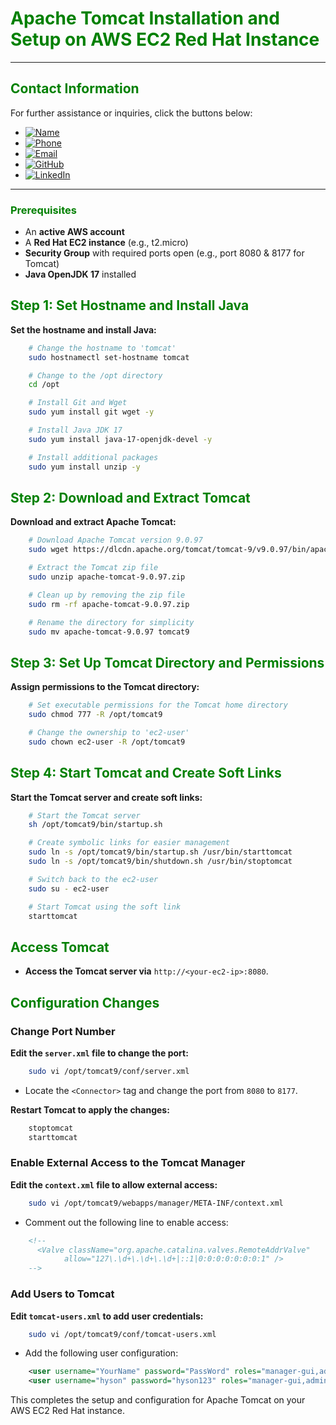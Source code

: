 # **<span style="color:green">Apache Tomcat Installation and Setup on AWS EC2 Red Hat Instance</span>**

---

## **<span style="color:green">Contact Information</span>**

For further assistance or inquiries, click the buttons below:

- [![Name](https://img.shields.io/badge/Name-Nditafon%20Hyson%20Nuigho-brightgreen)](mailto:nditafonhysonn@gmail.com)
- [![Phone](https://img.shields.io/badge/Phone-%2B237679638540-brightgreen)](tel:+237679638540)
- [![Email](https://img.shields.io/badge/Email-nditafonhysonn%40gmail.com-blue)](mailto:nditafonhysonn@gmail.com)
- [![GitHub](https://img.shields.io/badge/GitHub-Hyson--Wayne-lightgrey?logo=github)](https://github.com/Hyson-Wayne)
- [![LinkedIn](https://img.shields.io/badge/LinkedIn-nditafon--hyson-blue?logo=linkedin)](https://www.linkedin.com/in/nditafon-hyson-762a6623b/)

---

### **<span style="color:green">Prerequisites</span>**
- An **active AWS account**
- A **Red Hat EC2 instance** (e.g., t2.micro)
- **Security Group** with required ports open (e.g., port 8080 & 8177 for Tomcat)
- **Java OpenJDK 17** installed

## **<span style="color:green">Step 1: Set Hostname and Install Java</span>**

**Set the hostname and install Java:**
```bash
    # Change the hostname to 'tomcat'
    sudo hostnamectl set-hostname tomcat

    # Change to the /opt directory
    cd /opt

    # Install Git and Wget
    sudo yum install git wget -y

    # Install Java JDK 17
    sudo yum install java-17-openjdk-devel -y

    # Install additional packages
    sudo yum install unzip -y
```

## **<span style="color:green">Step 2: Download and Extract Tomcat</span>**

**Download and extract Apache Tomcat:**
```bash
    # Download Apache Tomcat version 9.0.97
    sudo wget https://dlcdn.apache.org/tomcat/tomcat-9/v9.0.97/bin/apache-tomcat-9.0.97.zip

    # Extract the Tomcat zip file
    sudo unzip apache-tomcat-9.0.97.zip

    # Clean up by removing the zip file
    sudo rm -rf apache-tomcat-9.0.97.zip

    # Rename the directory for simplicity
    sudo mv apache-tomcat-9.0.97 tomcat9
```

## **<span style="color:green">Step 3: Set Up Tomcat Directory and Permissions</span>**

**Assign permissions to the Tomcat directory:**
```bash
    # Set executable permissions for the Tomcat home directory
    sudo chmod 777 -R /opt/tomcat9

    # Change the ownership to 'ec2-user'
    sudo chown ec2-user -R /opt/tomcat9
```

## **<span style="color:green">Step 4: Start Tomcat and Create Soft Links</span>**

**Start the Tomcat server and create soft links:**
```bash
    # Start the Tomcat server
    sh /opt/tomcat9/bin/startup.sh

    # Create symbolic links for easier management
    sudo ln -s /opt/tomcat9/bin/startup.sh /usr/bin/starttomcat
    sudo ln -s /opt/tomcat9/bin/shutdown.sh /usr/bin/stoptomcat

    # Switch back to the ec2-user
    sudo su - ec2-user

    # Start Tomcat using the soft link
    starttomcat
```

## **<span style="color:green">Access Tomcat</span>**

- **Access the Tomcat server via** `http://<your-ec2-ip>:8080`.

## **<span style="color:green">Configuration Changes</span>**

### **Change Port Number**
**Edit the `server.xml` file to change the port:**
```bash
    sudo vi /opt/tomcat9/conf/server.xml
```
- Locate the `<Connector>` tag and change the port from `8080` to `8177`.

**Restart Tomcat to apply the changes:**
```bash
    stoptomcat
    starttomcat
```

### **Enable External Access to the Tomcat Manager**
**Edit the `context.xml` file to allow external access:**
```bash
    sudo vi /opt/tomcat9/webapps/manager/META-INF/context.xml
```
- Comment out the following line to enable access:
```xml
    <!--
      <Valve className="org.apache.catalina.valves.RemoteAddrValve"
            allow="127\.\d+\.\d+\.\d+|::1|0:0:0:0:0:0:0:1" />
    -->
```

### **Add Users to Tomcat**
**Edit `tomcat-users.xml` to add user credentials:**
```bash
    sudo vi /opt/tomcat9/conf/tomcat-users.xml
```
- Add the following user configuration:
```xml
    <user username="YourName" password="PassWord" roles="manager-gui,admin-gui"/>
    <user username="hyson" password="hyson123" roles="manager-gui,admin-gui,manager-script"/>
```

This completes the setup and configuration for Apache Tomcat on your AWS EC2 Red Hat instance.
